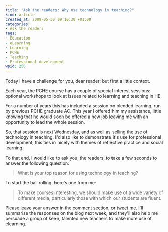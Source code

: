 ```yaml
--- 
title: "Ask the readers: Why use technology in teaching?"
kind: article
created_at: 2009-05-30 09:10:30 +01:00
categories: 
- Ask the readers
tags: 
- Education
- eLearning
- Learning
- PCHE
- Teaching
- Professional development
wpid: 256
---
```

Today I have a challenge for you, dear reader; but first a little context.

Each year, the PCHE course has a couple of special interest sessions: optional workshops to look at issues related to learning and teaching in HE.

For a number of years this has included a session on blended learning, run by previous PCHE graduate AC. This year I offered him my assistance, little knowing that he would soon be offered a new job leaving me with an opportunity to lead the whole session.

So, that session is next Wednesday, and as well as selling the use of technology in teaching, I'd also like to demonstrate it's use for professional development; this ties in nicely with themes of reflective practice and social learning.

To that end, I would like to ask you, the readers, to take a few seconds to answer the following question:
<blockquote>What is your top reason for using technology in teaching?</blockquote>

To start the ball rolling, here's one from me:
<blockquote>To make courses interesting, we should make use of a wide variety of different media, particularly those with which our students are fluent.</blockquote>

Please leave your answer in the comment section, or <a href="http://twitter.com/jezcope">tweet me</a>. I'll summarise the responses on the blog next week, and they'll also help me persuade a group of keen, talented new teachers to make more use of elearning.
